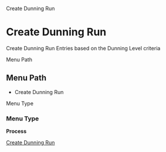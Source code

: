 
Create Dunning Run
# Create Dunning Run


Create Dunning Run Entries based on the Dunning Level criteria

Menu Path
## Menu Path



- Create Dunning Run

Menu Type
### Menu Type

**Process**


[Create Dunning Run](functional-guide/process/process-c_dunningrun_create.md)